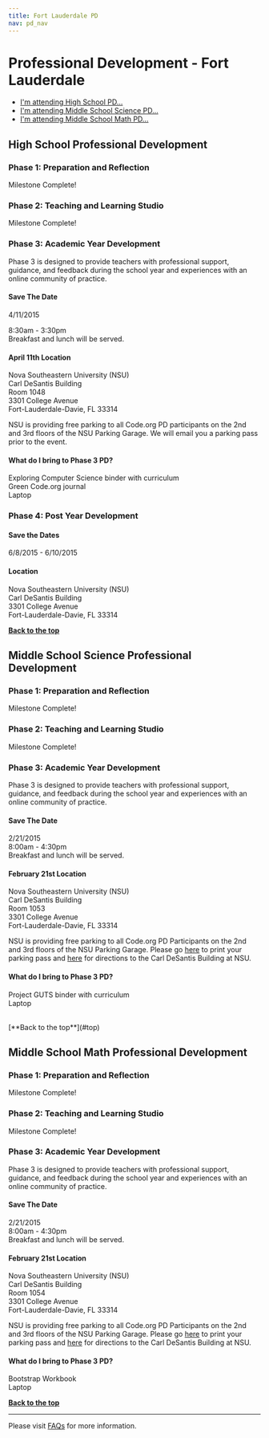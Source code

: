 ```yaml
---
title: Fort Lauderdale PD
nav: pd_nav
---
```

<a id="top"></a>

# Professional Development - Fort Lauderdale

- [I'm attending High School PD...](#hs)
- [I'm attending Middle School Science PD...](#science)
- [I'm attending Middle School Math PD...](#msm)

<a id="hs"></a>

## High School Professional Development

### Phase 1: Preparation and Reflection

Milestone Complete!

### Phase 2: Teaching and Learning Studio

Milestone Complete!

### Phase 3: Academic Year Development
Phase 3 is designed to provide teachers with professional support, guidance, and feedback during the school year and experiences with an online community of practice.

#### Save The Date ####
4/11/2015

8:30am - 3:30pm
<br />
Breakfast and lunch will be served. 

#### April 11th Location ####

Nova Southeastern University (NSU)
<br />
Carl DeSantis Building
<br />
Room 1048
<br />
3301 College Avenue
<br />
Fort-Lauderdale-Davie, FL 33314
<br />

NSU is providing free parking to all Code.org PD participants on the 2nd and 3rd floors of the NSU Parking Garage. We will email you a parking pass prior to the event.

#### What do I bring to Phase 3 PD? ####
Exploring Computer Science binder with curriculum
<br />
Green Code.org journal
<br />
Laptop

### Phase 4: Post Year Development

#### Save the Dates
6/8/2015 - 6/10/2015

#### Location

Nova Southeastern University (NSU)
<br />
Carl DeSantis Building
<br />
3301 College Avenue
<br />
Fort-Lauderdale-Davie, FL 33314
<br />

[**Back to the top**](#top)
<a id="science"></a>
## Middle School Science Professional Development

### Phase 1: Preparation and Reflection
Milestone Complete!

### Phase 2: Teaching and Learning Studio

Milestone Complete!

### Phase 3: Academic Year Development
Phase 3 is designed to provide teachers with professional support, guidance, and feedback during the school year and experiences with an online community of practice.

#### Save The Date ####

2/21/2015
<br />
8:00am - 4:30pm
<br />
Breakfast and lunch will be served. 

#### February 21st Location ####

Nova Southeastern University (NSU)
<br />
Carl DeSantis Building
<br />
Room 1053
<br />
3301 College Avenue
<br />
Fort-Lauderdale-Davie, FL 33314
<br />

NSU is providing free parking to all Code.org PD Participants on the 2nd and 3rd floors of the NSU Parking Garage. Please go [here](/files/nsuparkingpass.pdf) to print your parking pass and [here](/files/NSUdirections.pdf) for directions to the Carl DeSantis Building at NSU. 


#### What do I bring to Phase 3 PD? ####
Project GUTS binder with curriculum
<br />
Laptop

<br />
[**Back to the top**](#top)

<a id="msm"></a>
## Middle School Math Professional Development

### Phase 1: Preparation and Reflection
Milestone Complete!

### Phase 2: Teaching and Learning Studio

Milestone Complete!

### Phase 3: Academic Year Development
Phase 3 is designed to provide teachers with professional support, guidance, and feedback during the school year and experiences with an online community of practice.

#### Save The Date ####

2/21/2015
<br />
8:00am - 4:30pm
<br />
Breakfast and lunch will be served. 

#### February 21st Location ####

Nova Southeastern University (NSU)
<br />
Carl DeSantis Building
<br />
Room 1054
<br />
3301 College Avenue
<br />
Fort-Lauderdale-Davie, FL 33314
<br />

NSU is providing free parking to all Code.org PD Participants on the 2nd and 3rd floors of the NSU Parking Garage. Please go [here](/files/nsuparkingpass.pdf) to print your parking pass and [here](/files/NSUdirections.pdf) for directions to the Carl DeSantis Building at NSU. 

#### What do I bring to Phase 3 PD? ####
Bootstrap Workbook
<br />
Laptop

[**Back to the top**](#top)

----------
Please visit [FAQs](/educate/pd/faq) for more information.

<br />
<br />